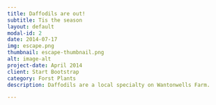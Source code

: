 ```yaml
---
title: Daffodils are out!
subtitle: Tis the season 
layout: default
modal-id: 2
date: 2014-07-17
img: escape.png
thumbnail: escape-thumbnail.png
alt: image-alt
project-date: April 2014
client: Start Bootstrap
category: Forst Plants
description: Daffodils are a local specialty on Wantonwells Farm.

---
```

